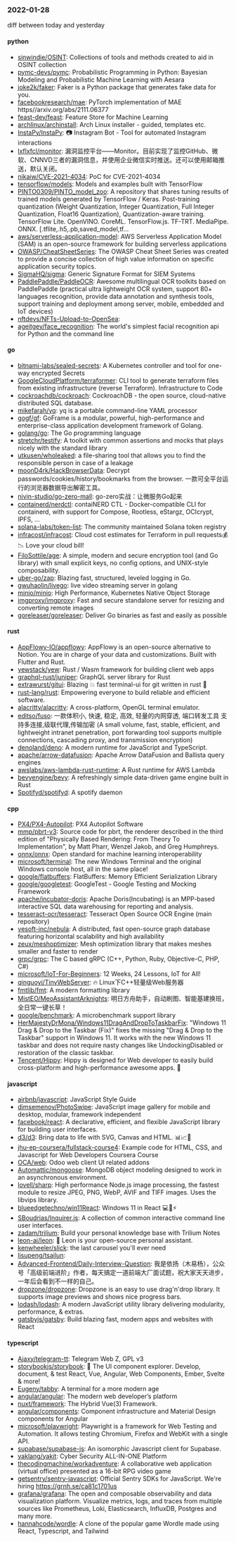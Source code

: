 ### 2022-01-28
diff between today and yesterday

#### python
* [sinwindie/OSINT](https://github.com/sinwindie/OSINT): Collections of tools and methods created to aid in OSINT collection
* [pymc-devs/pymc](https://github.com/pymc-devs/pymc): Probabilistic Programming in Python: Bayesian Modeling and Probabilistic Machine Learning with Aesara
* [joke2k/faker](https://github.com/joke2k/faker): Faker is a Python package that generates fake data for you.
* [facebookresearch/mae](https://github.com/facebookresearch/mae): PyTorch implementation of MAE https//arxiv.org/abs/2111.06377
* [feast-dev/feast](https://github.com/feast-dev/feast): Feature Store for Machine Learning
* [archlinux/archinstall](https://github.com/archlinux/archinstall): Arch Linux installer - guided, templates etc.
* [InstaPy/InstaPy](https://github.com/InstaPy/InstaPy): 📷 Instagram Bot - Tool for automated Instagram interactions
* [lxflxfcl/monitor](https://github.com/lxflxfcl/monitor): 漏洞监控平台——Monitor。目前实现了监控GitHub、微软、CNNVD三者的漏洞信息，并使用企业微信实时推送。还可以使用邮箱推送，默认关闭。
* [nikaiw/CVE-2021-4034](https://github.com/nikaiw/CVE-2021-4034): PoC for CVE-2021-4034
* [tensorflow/models](https://github.com/tensorflow/models): Models and examples built with TensorFlow
* [PINTO0309/PINTO_model_zoo](https://github.com/PINTO0309/PINTO_model_zoo): A repository that shares tuning results of trained models generated by TensorFlow / Keras. Post-training quantization (Weight Quantization, Integer Quantization, Full Integer Quantization, Float16 Quantization), Quantization-aware training. TensorFlow Lite. OpenVINO. CoreML. TensorFlow.js. TF-TRT. MediaPipe. ONNX. [.tflite,.h5,.pb,saved_model,tf…
* [aws/serverless-application-model](https://github.com/aws/serverless-application-model): AWS Serverless Application Model (SAM) is an open-source framework for building serverless applications
* [OWASP/CheatSheetSeries](https://github.com/OWASP/CheatSheetSeries): The OWASP Cheat Sheet Series was created to provide a concise collection of high value information on specific application security topics.
* [SigmaHQ/sigma](https://github.com/SigmaHQ/sigma): Generic Signature Format for SIEM Systems
* [PaddlePaddle/PaddleOCR](https://github.com/PaddlePaddle/PaddleOCR): Awesome multilingual OCR toolkits based on PaddlePaddle (practical ultra lightweight OCR system, support 80+ languages recognition, provide data annotation and synthesis tools, support training and deployment among server, mobile, embedded and IoT devices)
* [nftdevs/NFTs-Upload-to-OpenSea](https://github.com/nftdevs/NFTs-Upload-to-OpenSea): 
* [ageitgey/face_recognition](https://github.com/ageitgey/face_recognition): The world's simplest facial recognition api for Python and the command line

#### go
* [bitnami-labs/sealed-secrets](https://github.com/bitnami-labs/sealed-secrets): A Kubernetes controller and tool for one-way encrypted Secrets
* [GoogleCloudPlatform/terraformer](https://github.com/GoogleCloudPlatform/terraformer): CLI tool to generate terraform files from existing infrastructure (reverse Terraform). Infrastructure to Code
* [cockroachdb/cockroach](https://github.com/cockroachdb/cockroach): CockroachDB - the open source, cloud-native distributed SQL database.
* [mikefarah/yq](https://github.com/mikefarah/yq): yq is a portable command-line YAML processor
* [gogf/gf](https://github.com/gogf/gf): GoFrame is a modular, powerful, high-performance and enterprise-class application development framework of Golang.
* [golang/go](https://github.com/golang/go): The Go programming language
* [stretchr/testify](https://github.com/stretchr/testify): A toolkit with common assertions and mocks that plays nicely with the standard library
* [utkusen/wholeaked](https://github.com/utkusen/wholeaked): a file-sharing tool that allows you to find the responsible person in case of a leakage
* [moonD4rk/HackBrowserData](https://github.com/moonD4rk/HackBrowserData): Decrypt passwords/cookies/history/bookmarks from the browser. 一款可全平台运行的浏览器数据导出解密工具。
* [nivin-studio/go-zero-mall](https://github.com/nivin-studio/go-zero-mall): go-zero实战：让微服务Go起来
* [containerd/nerdctl](https://github.com/containerd/nerdctl): contaiNERD CTL - Docker-compatible CLI for containerd, with support for Compose, Rootless, eStargz, OCIcrypt, IPFS, ...
* [solana-labs/token-list](https://github.com/solana-labs/token-list): The community maintained Solana token registry
* [infracost/infracost](https://github.com/infracost/infracost): Cloud cost estimates for Terraform in pull requests💰📉 Love your cloud bill!
* [FiloSottile/age](https://github.com/FiloSottile/age): A simple, modern and secure encryption tool (and Go library) with small explicit keys, no config options, and UNIX-style composability.
* [uber-go/zap](https://github.com/uber-go/zap): Blazing fast, structured, leveled logging in Go.
* [gwuhaolin/livego](https://github.com/gwuhaolin/livego): live video streaming server in golang
* [minio/minio](https://github.com/minio/minio): High Performance, Kubernetes Native Object Storage
* [imgproxy/imgproxy](https://github.com/imgproxy/imgproxy): Fast and secure standalone server for resizing and converting remote images
* [goreleaser/goreleaser](https://github.com/goreleaser/goreleaser): Deliver Go binaries as fast and easily as possible

#### rust
* [AppFlowy-IO/appflowy](https://github.com/AppFlowy-IO/appflowy): AppFlowy is an open-source alternative to Notion. You are in charge of your data and customizations. Built with Flutter and Rust.
* [yewstack/yew](https://github.com/yewstack/yew): Rust / Wasm framework for building client web apps
* [graphql-rust/juniper](https://github.com/graphql-rust/juniper): GraphQL server library for Rust
* [extrawurst/gitui](https://github.com/extrawurst/gitui): Blazing 💥 fast terminal-ui for git written in rust 🦀
* [rust-lang/rust](https://github.com/rust-lang/rust): Empowering everyone to build reliable and efficient software.
* [alacritty/alacritty](https://github.com/alacritty/alacritty): A cross-platform, OpenGL terminal emulator.
* [editso/fuso](https://github.com/editso/fuso): 一款体积小, 快速, 稳定, 高效, 轻量的内网穿透, 端口转发工具 支持多连接,级联代理,传输加密 (A small volume, fast, stable, efficient, and lightweight intranet penetration, port forwarding tool supports multiple connections, cascading proxy, and transmission encryption)
* [denoland/deno](https://github.com/denoland/deno): A modern runtime for JavaScript and TypeScript.
* [apache/arrow-datafusion](https://github.com/apache/arrow-datafusion): Apache Arrow DataFusion and Ballista query engines
* [awslabs/aws-lambda-rust-runtime](https://github.com/awslabs/aws-lambda-rust-runtime): A Rust runtime for AWS Lambda
* [bevyengine/bevy](https://github.com/bevyengine/bevy): A refreshingly simple data-driven game engine built in Rust
* [Spotifyd/spotifyd](https://github.com/Spotifyd/spotifyd): A spotify daemon

#### cpp
* [PX4/PX4-Autopilot](https://github.com/PX4/PX4-Autopilot): PX4 Autopilot Software
* [mmp/pbrt-v3](https://github.com/mmp/pbrt-v3): Source code for pbrt, the renderer described in the third edition of "Physically Based Rendering: From Theory To Implementation", by Matt Pharr, Wenzel Jakob, and Greg Humphreys.
* [onnx/onnx](https://github.com/onnx/onnx): Open standard for machine learning interoperability
* [microsoft/terminal](https://github.com/microsoft/terminal): The new Windows Terminal and the original Windows console host, all in the same place!
* [google/flatbuffers](https://github.com/google/flatbuffers): FlatBuffers: Memory Efficient Serialization Library
* [google/googletest](https://github.com/google/googletest): GoogleTest - Google Testing and Mocking Framework
* [apache/incubator-doris](https://github.com/apache/incubator-doris): Apache Doris(Incubating) is an MPP-based interactive SQL data warehousing for reporting and analysis.
* [tesseract-ocr/tesseract](https://github.com/tesseract-ocr/tesseract): Tesseract Open Source OCR Engine (main repository)
* [vesoft-inc/nebula](https://github.com/vesoft-inc/nebula): A distributed, fast open-source graph database featuring horizontal scalability and high availability
* [zeux/meshoptimizer](https://github.com/zeux/meshoptimizer): Mesh optimization library that makes meshes smaller and faster to render
* [grpc/grpc](https://github.com/grpc/grpc): The C based gRPC (C++, Python, Ruby, Objective-C, PHP, C#)
* [microsoft/IoT-For-Beginners](https://github.com/microsoft/IoT-For-Beginners): 12 Weeks, 24 Lessons, IoT for All!
* [qinguoyi/TinyWebServer](https://github.com/qinguoyi/TinyWebServer): 🔥 Linux下C++轻量级Web服务器
* [fmtlib/fmt](https://github.com/fmtlib/fmt): A modern formatting library
* [MistEO/MeoAssistantArknights](https://github.com/MistEO/MeoAssistantArknights): 明日方舟助手，自动刷图、智能基建换班，全日常一键长草！
* [google/benchmark](https://github.com/google/benchmark): A microbenchmark support library
* [HerMajestyDrMona/Windows11DragAndDropToTaskbarFix](https://github.com/HerMajestyDrMona/Windows11DragAndDropToTaskbarFix): "Windows 11 Drag & Drop to the Taskbar (Fix)" fixes the missing "Drag & Drop to the Taskbar" support in Windows 11. It works with the new Windows 11 taskbar and does not require nasty changes like UndockingDisabled or restoration of the classic taskbar.
* [Tencent/Hippy](https://github.com/Tencent/Hippy): Hippy is designed for Web developer to easily build cross-platform and high-performance awesome apps. 👏

#### javascript
* [airbnb/javascript](https://github.com/airbnb/javascript): JavaScript Style Guide
* [dimsemenov/PhotoSwipe](https://github.com/dimsemenov/PhotoSwipe): JavaScript image gallery for mobile and desktop, modular, framework independent
* [facebook/react](https://github.com/facebook/react): A declarative, efficient, and flexible JavaScript library for building user interfaces.
* [d3/d3](https://github.com/d3/d3): Bring data to life with SVG, Canvas and HTML. 📊📈🎉
* [jhu-ep-coursera/fullstack-course4](https://github.com/jhu-ep-coursera/fullstack-course4): Example code for HTML, CSS, and Javascript for Web Developers Coursera Course
* [OCA/web](https://github.com/OCA/web): Odoo web client UI related addons
* [Automattic/mongoose](https://github.com/Automattic/mongoose): MongoDB object modeling designed to work in an asynchronous environment.
* [lovell/sharp](https://github.com/lovell/sharp): High performance Node.js image processing, the fastest module to resize JPEG, PNG, WebP, AVIF and TIFF images. Uses the libvips library.
* [blueedgetechno/win11React](https://github.com/blueedgetechno/win11React): Windows 11 in React 💻🌈⚡
* [SBoudrias/Inquirer.js](https://github.com/SBoudrias/Inquirer.js): A collection of common interactive command line user interfaces.
* [zadam/trilium](https://github.com/zadam/trilium): Build your personal knowledge base with Trilium Notes
* [leon-ai/leon](https://github.com/leon-ai/leon): 🧠 Leon is your open-source personal assistant.
* [kenwheeler/slick](https://github.com/kenwheeler/slick): the last carousel you'll ever need
* [lisupeng/tsailun](https://github.com/lisupeng/tsailun): 
* [Advanced-Frontend/Daily-Interview-Question](https://github.com/Advanced-Frontend/Daily-Interview-Question): 我是依扬（木易杨），公众号「高级前端进阶」作者，每天搞定一道前端大厂面试题，祝大家天天进步，一年后会看到不一样的自己。
* [dropzone/dropzone](https://github.com/dropzone/dropzone): Dropzone is an easy to use drag'n'drop library. It supports image previews and shows nice progress bars.
* [lodash/lodash](https://github.com/lodash/lodash): A modern JavaScript utility library delivering modularity, performance, & extras.
* [gatsbyjs/gatsby](https://github.com/gatsbyjs/gatsby): Build blazing fast, modern apps and websites with React

#### typescript
* [Ajaxy/telegram-tt](https://github.com/Ajaxy/telegram-tt): Telegram Web Z, GPL v3
* [storybookjs/storybook](https://github.com/storybookjs/storybook): 📓 The UI component explorer. Develop, document, & test React, Vue, Angular, Web Components, Ember, Svelte & more!
* [Eugeny/tabby](https://github.com/Eugeny/tabby): A terminal for a more modern age
* [angular/angular](https://github.com/angular/angular): The modern web developer’s platform
* [nuxt/framework](https://github.com/nuxt/framework): The Hybrid Vue(3) Framework.
* [angular/components](https://github.com/angular/components): Component infrastructure and Material Design components for Angular
* [microsoft/playwright](https://github.com/microsoft/playwright): Playwright is a framework for Web Testing and Automation. It allows testing Chromium, Firefox and WebKit with a single API.
* [supabase/supabase-js](https://github.com/supabase/supabase-js): An isomorphic Javascript client for Supabase.
* [yaklang/yakit](https://github.com/yaklang/yakit): Cyber Security ALL-IN-ONE Platform
* [thecodingmachine/workadventure](https://github.com/thecodingmachine/workadventure): A collaborative web application (virtual office) presented as a 16-bit RPG video game
* [getsentry/sentry-javascript](https://github.com/getsentry/sentry-javascript): Official Sentry SDKs for JavaScript. We're hiring https://grnh.se/ca81c1701us
* [grafana/grafana](https://github.com/grafana/grafana): The open and composable observability and data visualization platform. Visualize metrics, logs, and traces from multiple sources like Prometheus, Loki, Elasticsearch, InfluxDB, Postgres and many more.
* [hannahcode/wordle](https://github.com/hannahcode/wordle): A clone of the popular game Wordle made using React, Typescript, and Tailwind
